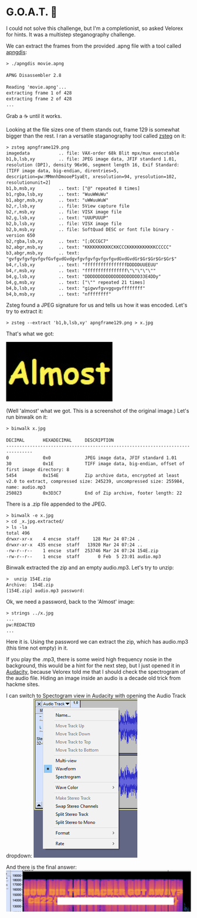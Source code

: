 # G.O.A.T. 🐐

I could not solve this challenge, but I'm a completionist, so asked Velorex for hints. It was a multistep steganography challenge.

We can extract the frames from the provided .apng file with a tool called [apngdis](https://launchpad.net/ubuntu/bionic/+package/apngdis):

```shell
> ./apngdis movie.apng

APNG Disassembler 2.8

Reading 'movie.apng'...
extracting frame 1 of 428
extracting frame 2 of 428
...
```
Grab a ☕ until it works. 

Looking at the file sizes one of them stands out, frame 129 is somewhat bigger than the rest. I ran a versatile staganography tool called [zsteg](https://github.com/zed-0xff/zsteg) on it:

```shell
> zsteg apngframe129.png
imagedata           .. file: VAX-order 68k Blit mpx/mux executable
b1,b,lsb,xy         .. file: JPEG image data, JFIF standard 1.01, resolution (DPI), density 96x96, segment length 16, Exif Standard: [TIFF image data, big-endian, direntries=5, description=pw:MMmnhDmooeP1yaEt, xresolution=94, yresolution=102, resolutionunit=2]
b1,b,msb,xy         .. text: ["@" repeated 8 times]
b1,rgba,lsb,xy      .. text: "WuuWWuWu"
b1,abgr,msb,xy      .. text: "uWWuuWuW"
b2,r,lsb,xy         .. file: 5View capture file
b2,r,msb,xy         .. file: VISX image file
b2,g,lsb,xy         .. text: "UUUPUUUP"
b2,b,lsb,xy         .. file: VISX image file
b2,b,msb,xy         .. file: SoftQuad DESC or font file binary - version 650
b2,rgba,lsb,xy      .. text: "[;OCCGC7"
b2,abgr,msb,xy      .. text: "KKKKKKKKKKCKKCCCKKKKKKKKKKKCCCCC"
b3,abgr,msb,xy      .. text: "gvfgvfgvfgvfgvfGvfgvdGvdgvfgvfgvfgvfgvfgvdGvdGvdGr$Gr$Gr$Gr$Gr$"
b4,r,lsb,xy         .. text: "ffffffffffffffffDDDDDUUEEUU"
b4,r,msb,xy         .. text: "ffffffffffffffff\"\"\"\"\""
b4,g,lsb,xy         .. text: "DDDDDDDDDDDDDDDDDDDDD33E4DDy"
b4,g,msb,xy         .. text: ["\"" repeated 21 times]
b4,b,lsb,xy         .. text: "gigwvfgvvggvgvffffffff"
b4,b,msb,xy         .. text: "nffffffff"
```

Zsteg found a JPEG signature for us and tells us how it was encoded. Let's try to extract it:

```
> zsteg --extract 'b1,b,lsb,xy' apngframe129.png > x.jpg
```

That's what we got:

![](almost.png)

(Well 'almost' what we got. This is a screenshot of the original image.) Let's run binwalk on it:
```shell
> binwalk x.jpg

DECIMAL       HEXADECIMAL     DESCRIPTION
--------------------------------------------------------------------------------
0             0x0             JPEG image data, JFIF standard 1.01
30            0x1E            TIFF image data, big-endian, offset of first image directory: 8
5454          0x154E          Zip archive data, encrypted at least v2.0 to extract, compressed size: 245239, uncompressed size: 255984, name: audio.mp3
250823        0x3D3C7         End of Zip archive, footer length: 22
```

There is a .zip file appended to the JPEG. 
```
> binwalk -e x.jpg
> cd _x.jpg.extracted/
> ls -la
total 496
drwxr-xr-x    4 encse  staff     128 Mar 24 07:24 .
drwxr-xr-x  435 encse  staff   13920 Mar 24 07:24 ..
-rw-r--r--    1 encse  staff  253746 Mar 24 07:24 154E.zip
-rw-r--r--    1 encse  staff       0 Feb  5 23:01 audio.mp3
```

Binwalk extracted the zip and an empty audio.mp3. Let's try to unzip:
```shell
>  unzip 154E.zip
Archive:  154E.zip
[154E.zip] audio.mp3 password:
```

Ok, we need a password, back to the 'Almost' image:
```
> strings ../x.jpg
...
pw:REDACTED
...
```

Here it is. Using the password we can extract the zip, which has audio.mp3 (this time not empty) in it. 

If you play the .mp3, there is some weird high frequency nosie in the background, this would be a hint for the next step, but I just opened it in [Audacity](https://www.audacityteam.org/), because Velorex told me that I should check the spectrogram of the audio file. Hiding an image inside an audio is a decade old trick from hackme sites. 

I can switch to Spectogram view in Audacity with opening the Audio Track dropdown:
![](audio_track_waveform_dropdown_menu_2_4_0.png)

And there is the final answer:
![](spectogram.png)